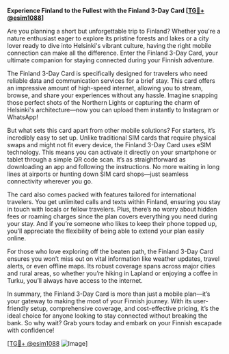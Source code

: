 **Experience Finland to the Fullest with the Finland 3-Day Card [[TG💪+ @esim1088](https://t.me/s/esim1088)]**

Are you planning a short but unforgettable trip to Finland? Whether you're a nature enthusiast eager to explore its pristine forests and lakes or a city lover ready to dive into Helsinki's vibrant culture, having the right mobile connection can make all the difference. Enter the Finland 3-Day Card, your ultimate companion for staying connected during your Finnish adventure.

The Finland 3-Day Card is specifically designed for travelers who need reliable data and communication services for a brief stay. This card offers an impressive amount of high-speed internet, allowing you to stream, browse, and share your experiences without any hassle. Imagine snapping those perfect shots of the Northern Lights or capturing the charm of Helsinki's architecture—now you can upload them instantly to Instagram or WhatsApp!

But what sets this card apart from other mobile solutions? For starters, it’s incredibly easy to set up. Unlike traditional SIM cards that require physical swaps and might not fit every device, the Finland 3-Day Card uses eSIM technology. This means you can activate it directly on your smartphone or tablet through a simple QR code scan. It’s as straightforward as downloading an app and following the instructions. No more waiting in long lines at airports or hunting down SIM card shops—just seamless connectivity wherever you go.

The card also comes packed with features tailored for international travelers. You get unlimited calls and texts within Finland, ensuring you stay in touch with locals or fellow travelers. Plus, there’s no worry about hidden fees or roaming charges since the plan covers everything you need during your stay. And if you’re someone who likes to keep their phone topped up, you’ll appreciate the flexibility of being able to extend your plan easily online.

For those who love exploring off the beaten path, the Finland 3-Day Card ensures you won’t miss out on vital information like weather updates, travel alerts, or even offline maps. Its robust coverage spans across major cities and rural areas, so whether you’re hiking in Lapland or enjoying a coffee in Turku, you’ll always have access to the internet.

In summary, the Finland 3-Day Card is more than just a mobile plan—it’s your gateway to making the most of your Finnish journey. With its user-friendly setup, comprehensive coverage, and cost-effective pricing, it’s the ideal choice for anyone looking to stay connected without breaking the bank. So why wait? Grab yours today and embark on your Finnish escapade with confidence!

[[TG💪+ @esim1088](https://t.me/s/esim1088) ![Image](https://i.postimg.cc/Y0z9fWf4/image.png)]